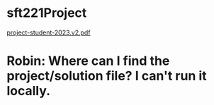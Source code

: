 # sft221Project
[project-student-2023.v2.pdf](https://github.com/neoLeo123/sft221Project/files/11851141/project-student-2023.v2.pdf)

# Robin: Where can I find the project/solution file? I can't run it locally.
